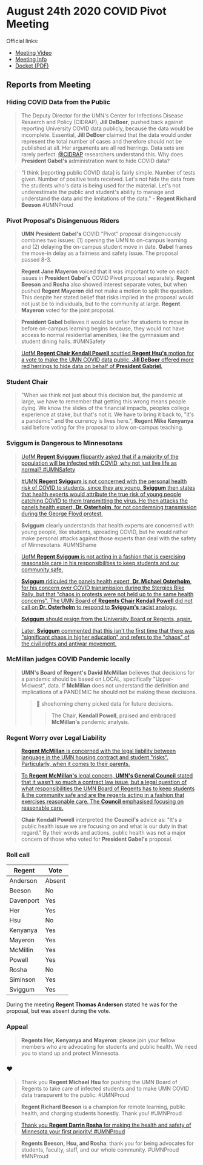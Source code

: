 # August 24th 2020 COVID Pivot Meeting

Official links:
 - [Meeting Video](https://www.youtube.com/watch?v=XBFLX2Fs2U4)
 - [Meeting Info](https://regents.umn.edu/august-2020-board-regents-meeting)
 - [Docket (PDF)](https://regents.umn.edu/sites/regents.umn.edu/files/2020-08/docket-bor-aug2020.pdf)
 
## Reports from Meeting
 
### Hiding COVID Data from the Public

> The Deputy Director for the UMN's Center for Infections Disease Resaerch and Policy (CIDRAP), **Jill DeBoer**, pushed back against reporting University COVID data publicly, because the data would be incomplete. Essential, **Jill DeBoer** claimed that the data would under represent the total number of cases and therefore should not be published at all. Her arguments are all red herrings. Data sets are rarely perfect. [@CIDRAP](https://twitter.com/cidrap) researchers understand this. Why does **President Gabel's** administration want to hide COVID data?

> "I think [reporting public COVID data] is fairly simple. Number of tests given. Number of positive tests received. Let's not hide the data from the students who's data is being used for the material. Let's not underestimate the public and student's ability to manage and understand the data and the limitations of the data." - **Regent Richard Beeson** #UMNProud

### Pivot Proposal's Disingenuous Riders

> **UMN President Gabel's** COVID "Pivot" proposal disingenuously combines two issues: (1) opening the UMN to on-campus learning and (2) delaying the on-campus student move in date. **Gabel** frames the move-in delay as a fairness and safety issue. The proposal passed 8-3.

> **Regent Jane Mayeron** voiced that it was important to vote on each issues in **President Gabel's** COVID Pivot proposal separately. **Regent Beeson** and **Rosha** also showed interest separate votes, but when pushed **Regent Mayeron** did not make a motion to split the question. This despite her stated belief that risks implied in the proposal would not just be to individuals, but to the community at large. **Regent Mayeron** voted for the joint proposal.

> **President Gabel** believes it would be unfair for students to move in before on-campus learning begins because, they would not have access to normal residential amenities, like the gymnasium and student dining halls. #UMNSafety

> [UofM **Regent Chair Kendall Powell** scuttled **Regent Hsu's** motion for a vote to make the UMN COVID data public. **Jill DeBoer** offered more red herrings to hide data on behalf of **President Gabriel**.](https://www.youtube.com/watch?v=XBFLX2Fs2U4&feature=youtu.be&t=7822)

### Student Chair

> "When we think not just about this decision but, the pandemic at large, we have to remember that getting this wrong means people dying. We know the slides of the financial impacts, peoples college experience at stake, but that's not it. We have to bring it back to, "it's a pandemic" and the currency is lives here.", **Regent Mike Kenyanya** said before voting for the proposal to allow on-campus teaching.

### Sviggum is Dangerous to Minnesotans

> [UofM **Regent Sviggum** flippantly asked that if a majority of the population will be infected with COVID, why not just live life as normal? #UMNSafety](https://www.youtube.com/watch?v=XBFLX2Fs2U4&feature=youtu.be&t=5277)

> [#UMN **Regent Sviggum** is not concerned with the personal health risk of COVID to students, since they are young. **Sviggum** then states that health experts would attribute the true risk of young people catching COVID to them transmitting the virus. He then attacks the panels health expert, **Dr. Osterholm**, for not condemning transmission during the George Floyd protest.](https://youtu.be/XBFLX2Fs2U4?t=5492)

> **Sviggum** clearly understands that health experts are concerned with young people, like students, spreading COVID, but he would rather make personal attacks against those experts than deal with the safety of Minnesotans. #UMNShame

> [UofM **Regent Sviggum** is not acting in a fashion that is exercising reasonable care in his responsibilities to keep students and our community safe.](https://youtu.be/XBFLX2Fs2U4?t=8933)

> [**Sviggum** ridiculed the panels health expert, **Dr. Michael Osterholm**, for his concern over COVID transmission during the Stergies Bike Rally, but that "chaos in protests were not held up to the same health concerns". The UMN Board of **Regents Chair Kendall Powell** did not call on **Dr. Osterholm** to respond to **Sviggum's** racist analogy.](https://youtu.be/XBFLX2Fs2U4?t=5539)

> [**Sviggum** should resign from the University Board or Regents, again.](https://www.mprnews.org/story/2012/03/08/sviggum-dayton-embarrassment)

> [Later, **Sviggum** commented that this isn't the first time that there was "significant chaos in higher education" and refers to the "chaos" of the civil rights and antiwar movement.](https://youtu.be/XBFLX2Fs2U4?t=5492)

### McMillan judges COVID Pandemic locally

> **UMN's Board of Regent's David McMillan** believes that decisions for a pandemic should be based on LOCAL, specifically "Upper-Midwest", data. If **McMillan** does not understand the definition and implications of a PANDEMIC he should not be making these decisions.
>> :eyes: shoehorning cherry picked data for future decisions.
>>> The Chair, **Kendall Powell**, praised and embraced **McMillan's** pandemic analysis.

### Regent Worry over Legal Liability

> [**Regent McMillan** is concerned with the legal liability between language in the UMN housing contract and student "risks". Particularly, when it comes to their parents.](https://www.youtube.com/watch?v=XBFLX2Fs2U4&feature=youtu.be&t=8667)

> [To **Regent McMillan's** legal concern, **UMN's General Council** stated that it wasn't so much a contract law issue, but a legal question of what responsibilities the UMN Board of Regents has to keep students & the community safe and are the regents acting in a fashion that exercises reasonable care. The **Council** emphasised focusing on reasonable care.](https://youtu.be/XBFLX2Fs2U4?t=8933)

> **Chair Kendall Powell** interpreted the **Council's** advice as: "It's a public health issue we are focusing on and what is our duty in that regard." By their words and actions, public health was not a major concern of those who voted for **President Gabel's** proposal.

### Roll call

| Regent | Vote|
|-|-|
| Anderson | Absent |
| Beeson | No |
| Davenport | Yes |
| Her | Yes |
| Hsu | No |
| Kenyanya | Yes |
| Mayeron | Yes |
| McMillin | Yes |
| Powell | Yes |
| Rosha | No |
| Siminson | Yes |
| Sviggum | Yes |

During the meeting **Regent Thomas Anderson** stated he was for the proposal, but was absent during the vote.

### Appeal

> **Regents Her, Kenyanya and Mayeron**: please join your fellow members who are advocating for students and public health. We need you to stand up and protect Minnesota.

### :heart:

> Thank you **Regent Michael Hsu** for pushing the UMN Board of Regents to take care of infected students and to make UMN COVID data transparent to the public. #UMNProud

> **Regent Richard Beeson** is a champion for remote learning, public health, and charging students honestly. Thank you! #UMNProud

> [Thank you **Regent Darrin Rosha** for making the health and safety of Minnesota your first priority! #UMNProud](https://youtu.be/XBFLX2Fs2U4?t=5844)

> **Regents Beeson, Hsu, and Rosha**: thank you for being advocates for students, faculty, staff, and our whole community. #UMNProud #MNProud
